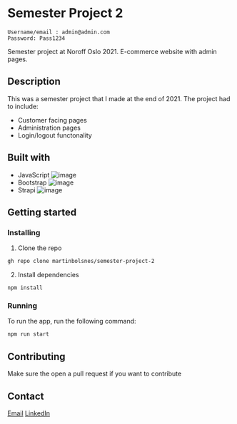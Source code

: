 # Semester Project 2

```Admin credentials:
Username/email : admin@admin.com
Password: Pass1234
```

Semester project at Noroff Oslo 2021. E-commerce website with admin pages.

## Description

This was a semester project that I made at the end of 2021. The project had to include:

- Customer facing pages
- Administration pages
- Login/logout functonality

## Built with

- JavaScript ![image]({https://img.shields.io/badge/JavaScript-323330?style=for-the-badge&logo=javascript&logoColor=F7DF1E})
- Bootstrap ![image]({https://img.shields.io/badge/Bootstrap-563D7C?style=for-the-badge&logo=bootstrap&logoColor=white})
- Strapi ![image]({https://img.shields.io/badge/strapi-2e7eea?style=for-the-badge&logo=strapi&logoColor=white})

## Getting started

### Installing

1. Clone the repo

```bash
gh repo clone martinbolsnes/semester-project-2
```

2. Install dependencies

```
npm install
```

### Running

To run the app, run the following command:

```bash
npm run start
```

## Contributing

Make sure the open a pull request if you want to contribute

## Contact

[Email](martinbolsnes@icloud.com)
[LinkedIn](https://www.linkedin.com/in/martin-bols%C3%B8nes-5973941b5/)
